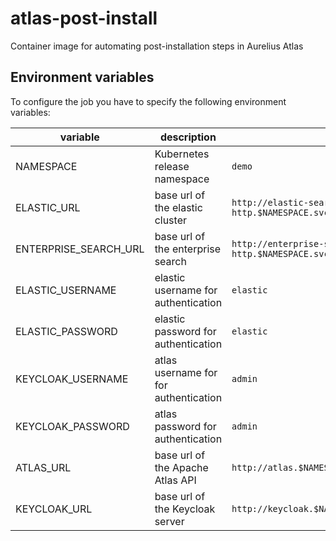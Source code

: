 # atlas-post-install
Container image for automating post-installation steps in Aurelius Atlas

## Environment variables
To configure the job you have to specify the following environment variables:

| variable | description | default |
| - | - | - |
| NAMESPACE | Kubernetes release namespace | `demo` |
| ELASTIC_URL | base url of the elastic cluster | `http://elastic-search-es-http.$NAMESPACE.svc.cluster.local:9200/` |
| ENTERPRISE_SEARCH_URL | base url of the enterprise search | `http://enterprise-search-ent-http.$NAMESPACE.svc.cluster.local:3002/` |
| ELASTIC_USERNAME | elastic username for authentication | `elastic`|
| ELASTIC_PASSWORD | elastic password for authentication | `elastic`|
| KEYCLOAK_USERNAME | atlas username for for authentication | `admin` |
| KEYCLOAK_PASSWORD | atlas password for authentication | `admin` |
| ATLAS_URL | base url of the Apache Atlas API | `http://atlas.$NAMESPACE.svc.cluster.local:21000/api/atlas` |
| KEYCLOAK_URL | base url of the Keycloak server | `http://keycloak.$NAMESPACE.svc.cluster.local:8080/auth/` |

